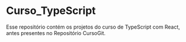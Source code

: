 # Curso_TypeScript
Esse repositório contém os projetos do curso de TypeScript com React, antes presentes no Repositório CursoGit.
